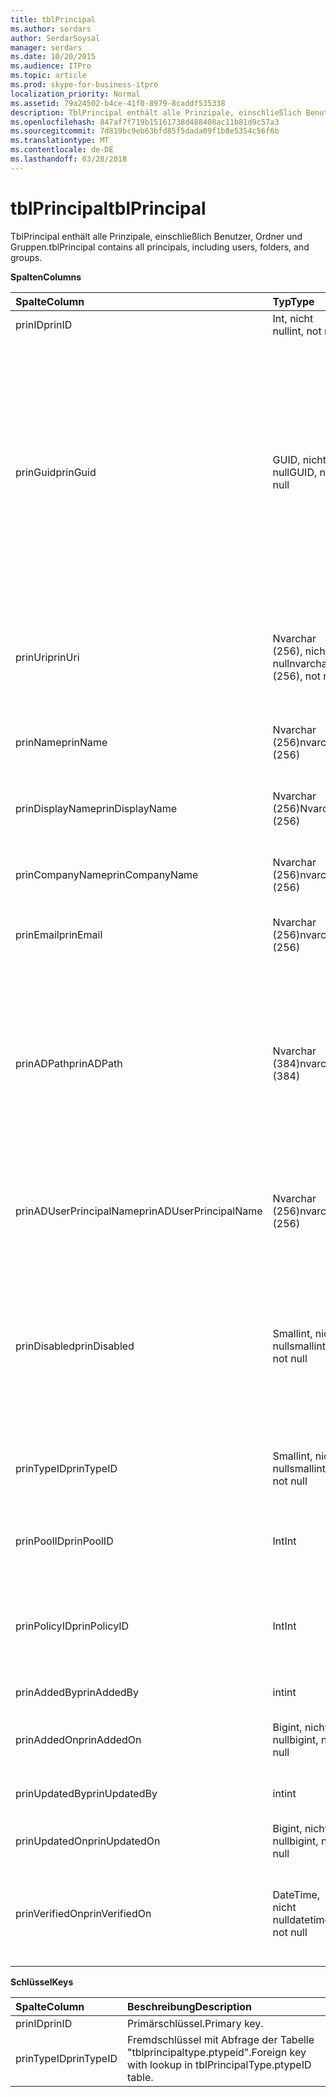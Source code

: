 ```yaml
---
title: tblPrincipal
ms.author: serdars
author: SerdarSoysal
manager: serdars
ms.date: 10/20/2015
ms.audience: ITPro
ms.topic: article
ms.prod: skype-for-business-itpro
localization_priority: Normal
ms.assetid: 79a24502-b4ce-41f0-8979-8caddf535338
description: TblPrincipal enthält alle Prinzipale, einschließlich Benutzer, Ordner und Gruppen.
ms.openlocfilehash: 847af7f719b15161738d488408ac11b81d9c57a3
ms.sourcegitcommit: 7d819bc9eb63bfd85f5dada09f1b8e5354c56f6b
ms.translationtype: MT
ms.contentlocale: de-DE
ms.lasthandoff: 03/28/2018
---
```

# <a name="tblprincipal"></a><span data-ttu-id="cf5e3-103">tblPrincipal</span><span class="sxs-lookup"><span data-stu-id="cf5e3-103">tblPrincipal</span></span>
 
<span data-ttu-id="cf5e3-104">TblPrincipal enthält alle Prinzipale, einschließlich Benutzer, Ordner und Gruppen.</span><span class="sxs-lookup"><span data-stu-id="cf5e3-104">tblPrincipal contains all principals, including users, folders, and groups.</span></span>
  
<span data-ttu-id="cf5e3-105">**Spalten**</span><span class="sxs-lookup"><span data-stu-id="cf5e3-105">**Columns**</span></span>

|<span data-ttu-id="cf5e3-106">**Spalte**</span><span class="sxs-lookup"><span data-stu-id="cf5e3-106">**Column**</span></span>|<span data-ttu-id="cf5e3-107">**Typ**</span><span class="sxs-lookup"><span data-stu-id="cf5e3-107">**Type**</span></span>|<span data-ttu-id="cf5e3-108">**Beschreibung**</span><span class="sxs-lookup"><span data-stu-id="cf5e3-108">**Description**</span></span>|
|:-----|:-----|:-----|
|<span data-ttu-id="cf5e3-109">prinID</span><span class="sxs-lookup"><span data-stu-id="cf5e3-109">prinID</span></span>  <br/> |<span data-ttu-id="cf5e3-110">Int, nicht null</span><span class="sxs-lookup"><span data-stu-id="cf5e3-110">int, not null</span></span>  <br/> |<span data-ttu-id="cf5e3-111">Prinzipal-ID.</span><span class="sxs-lookup"><span data-stu-id="cf5e3-111">Principal ID.</span></span>  <br/> |
|<span data-ttu-id="cf5e3-112">prinGuid</span><span class="sxs-lookup"><span data-stu-id="cf5e3-112">prinGuid</span></span>  <br/> |<span data-ttu-id="cf5e3-113">GUID, nicht null</span><span class="sxs-lookup"><span data-stu-id="cf5e3-113">GUID, not null</span></span>  <br/> |<span data-ttu-id="cf5e3-114">Prinzipal-GUID.</span><span class="sxs-lookup"><span data-stu-id="cf5e3-114">Principal GUID.</span></span> <span data-ttu-id="cf5e3-115">Im Allgemeinen gibt es wird als eine alternative Primärschlüssel verwendet, da seine Bedeutung über in den Active Directory-Domänendienste Platz schneidet.</span><span class="sxs-lookup"><span data-stu-id="cf5e3-115">This is broadly used as an alternate primary key because its meaning crosses over into the Active Directory Domain Services space.</span></span> <span data-ttu-id="cf5e3-116">(Die GUID für eine Cache Prinzipal ist gleich dem entsprechenden Active Directory-Objekt-GUID.)</span><span class="sxs-lookup"><span data-stu-id="cf5e3-116">(The GUID for a cached principal is equal to the corresponding Active Directory object GUID.)</span></span>  <br/> |
|<span data-ttu-id="cf5e3-117">prinUri</span><span class="sxs-lookup"><span data-stu-id="cf5e3-117">prinUri</span></span>  <br/> |<span data-ttu-id="cf5e3-118">Nvarchar (256), nicht null</span><span class="sxs-lookup"><span data-stu-id="cf5e3-118">nvarchar (256), not null</span></span>  <br/> |<span data-ttu-id="cf5e3-119">Prinzipal-URI.</span><span class="sxs-lookup"><span data-stu-id="cf5e3-119">Principal URI.</span></span> <span data-ttu-id="cf5e3-120">Das SIP-Schema für Benutzer verwendet wird, und Ma-Gruppe für fast alles verwendet wird.</span><span class="sxs-lookup"><span data-stu-id="cf5e3-120">The SIP scheme is used for users, and ma-grp is used for almost everything else.</span></span>  <br/> |
|<span data-ttu-id="cf5e3-121">prinName</span><span class="sxs-lookup"><span data-stu-id="cf5e3-121">prinName</span></span>  <br/> |<span data-ttu-id="cf5e3-122">Nvarchar (256)</span><span class="sxs-lookup"><span data-stu-id="cf5e3-122">nvarchar (256)</span></span>  <br/> |<span data-ttu-id="cf5e3-123">Allgemeiner Name.</span><span class="sxs-lookup"><span data-stu-id="cf5e3-123">Common name.</span></span> <span data-ttu-id="cf5e3-124">Nur vom Benutzertypen verwendet.</span><span class="sxs-lookup"><span data-stu-id="cf5e3-124">Used only by user types.</span></span>  <br/> |
|<span data-ttu-id="cf5e3-125">prinDisplayName</span><span class="sxs-lookup"><span data-stu-id="cf5e3-125">prinDisplayName</span></span>  <br/> |<span data-ttu-id="cf5e3-126">Nvarchar (256)</span><span class="sxs-lookup"><span data-stu-id="cf5e3-126">Nvarchar (256)</span></span>  <br/> |<span data-ttu-id="cf5e3-127">Anzeigename.</span><span class="sxs-lookup"><span data-stu-id="cf5e3-127">Display name.</span></span> <span data-ttu-id="cf5e3-128">Nur vom Benutzertypen verwendet.</span><span class="sxs-lookup"><span data-stu-id="cf5e3-128">Used only by user types.</span></span>  <br/> |
|<span data-ttu-id="cf5e3-129">prinCompanyName</span><span class="sxs-lookup"><span data-stu-id="cf5e3-129">prinCompanyName</span></span>  <br/> |<span data-ttu-id="cf5e3-130">Nvarchar (256)</span><span class="sxs-lookup"><span data-stu-id="cf5e3-130">nvarchar (256)</span></span>  <br/> |<span data-ttu-id="cf5e3-131">Name der Firma.</span><span class="sxs-lookup"><span data-stu-id="cf5e3-131">Company name.</span></span> <span data-ttu-id="cf5e3-132">Nur vom Benutzertypen verwendet.</span><span class="sxs-lookup"><span data-stu-id="cf5e3-132">Used only by user types.</span></span>  <br/> |
|<span data-ttu-id="cf5e3-133">prinEmail</span><span class="sxs-lookup"><span data-stu-id="cf5e3-133">prinEmail</span></span>  <br/> |<span data-ttu-id="cf5e3-134">Nvarchar (256)</span><span class="sxs-lookup"><span data-stu-id="cf5e3-134">nvarchar (256)</span></span>  <br/> |<span data-ttu-id="cf5e3-135">E-Mail.</span><span class="sxs-lookup"><span data-stu-id="cf5e3-135">Email.</span></span> <span data-ttu-id="cf5e3-136">Nur vom Benutzertypen verwendet.</span><span class="sxs-lookup"><span data-stu-id="cf5e3-136">Used only by user types.</span></span>  <br/> |
|<span data-ttu-id="cf5e3-137">prinADPath</span><span class="sxs-lookup"><span data-stu-id="cf5e3-137">prinADPath</span></span>  <br/> |<span data-ttu-id="cf5e3-138">Nvarchar (384)</span><span class="sxs-lookup"><span data-stu-id="cf5e3-138">nvarchar (384)</span></span>  <br/> |<span data-ttu-id="cf5e3-139">Domänenname des Active Directory-Objekt, dem der Prinzipal eine zwischengespeicherte Version ist.</span><span class="sxs-lookup"><span data-stu-id="cf5e3-139">Domain name of the Active Directory object that the principal is a cached version of.</span></span> <span data-ttu-id="cf5e3-140">Null kann für Typen sein, die nicht Active Directory-Objekte (beispielsweise Benutzer des Systems) sind.</span><span class="sxs-lookup"><span data-stu-id="cf5e3-140">Can be Null for types that are not Active Directory objects (such as system users).</span></span>  <br/> |
|<span data-ttu-id="cf5e3-141">prinADUserPrincipalName</span><span class="sxs-lookup"><span data-stu-id="cf5e3-141">prinADUserPrincipalName</span></span>  <br/> |<span data-ttu-id="cf5e3-142">Nvarchar (256)</span><span class="sxs-lookup"><span data-stu-id="cf5e3-142">nvarchar (256)</span></span>  <br/> |<span data-ttu-id="cf5e3-143">Des Benutzers Benutzerprinzipalnamen (UPN).</span><span class="sxs-lookup"><span data-stu-id="cf5e3-143">User's user principal name (UPN).</span></span> <span data-ttu-id="cf5e3-144">Nur vom regulären Benutzertypen verwendet.</span><span class="sxs-lookup"><span data-stu-id="cf5e3-144">Used only by regular user types.</span></span>  <br/> |
|<span data-ttu-id="cf5e3-145">prinDisabled</span><span class="sxs-lookup"><span data-stu-id="cf5e3-145">prinDisabled</span></span>  <br/> |<span data-ttu-id="cf5e3-146">Smallint, nicht null</span><span class="sxs-lookup"><span data-stu-id="cf5e3-146">smallint, not null</span></span>  <br/> | <span data-ttu-id="cf5e3-147">0: Prinzipal ist aktiv.</span><span class="sxs-lookup"><span data-stu-id="cf5e3-147">0: Principal is active.</span></span> <br/>  <span data-ttu-id="cf5e3-148">1: Prinzipal ist deaktiviert, da die SIP-Funktionen des Benutzers deaktiviert sind.</span><span class="sxs-lookup"><span data-stu-id="cf5e3-148">1: Principal is disabled because user's SIP capabilities are disabled.</span></span> <br/>  <span data-ttu-id="cf5e3-149">2: Prinzipal wird gelöscht, da das zugehörige AD-Objekt gelöscht wurde.</span><span class="sxs-lookup"><span data-stu-id="cf5e3-149">2: Principal is deleted because associated AD object has been deleted.</span></span> <br/> |
|<span data-ttu-id="cf5e3-150">prinTypeID</span><span class="sxs-lookup"><span data-stu-id="cf5e3-150">prinTypeID</span></span>  <br/> |<span data-ttu-id="cf5e3-151">Smallint, nicht null</span><span class="sxs-lookup"><span data-stu-id="cf5e3-151">smallint, not null</span></span>  <br/> |<span data-ttu-id="cf5e3-152">Der Prinzipaltyp (aus der Tabelle "tblprincipaltype").</span><span class="sxs-lookup"><span data-stu-id="cf5e3-152">Principal type (from tblPrincipalType table).</span></span>  <br/> |
|<span data-ttu-id="cf5e3-153">prinPoolID</span><span class="sxs-lookup"><span data-stu-id="cf5e3-153">prinPoolID</span></span>  <br/> |<span data-ttu-id="cf5e3-154">Int</span><span class="sxs-lookup"><span data-stu-id="cf5e3-154">Int</span></span>  <br/> |<span data-ttu-id="cf5e3-155">Skype für Business-Client-poolzuordnung für den Prinzipal.</span><span class="sxs-lookup"><span data-stu-id="cf5e3-155">Skype for Business client pool assignment for the principal.</span></span>  <br/> |
|<span data-ttu-id="cf5e3-156">prinPolicyID</span><span class="sxs-lookup"><span data-stu-id="cf5e3-156">prinPolicyID</span></span>  <br/> |<span data-ttu-id="cf5e3-157">Int</span><span class="sxs-lookup"><span data-stu-id="cf5e3-157">Int</span></span>  <br/> |<span data-ttu-id="cf5e3-158">Persistent Chat-Server-Richtlinienwert für Benutzer, wenn eine tagtyprichtlinie vorhanden ist.</span><span class="sxs-lookup"><span data-stu-id="cf5e3-158">Persistent Chat Server policy value for user, if tag type policy is present.</span></span>  <br/> |
|<span data-ttu-id="cf5e3-159">prinAddedBy</span><span class="sxs-lookup"><span data-stu-id="cf5e3-159">prinAddedBy</span></span>  <br/> |<span data-ttu-id="cf5e3-160">int</span><span class="sxs-lookup"><span data-stu-id="cf5e3-160">int</span></span>  <br/> |<span data-ttu-id="cf5e3-161">Prinzipal-ID des Erstellers.</span><span class="sxs-lookup"><span data-stu-id="cf5e3-161">Principal ID of the creator.</span></span>  <br/> |
|<span data-ttu-id="cf5e3-162">prinAddedOn</span><span class="sxs-lookup"><span data-stu-id="cf5e3-162">prinAddedOn</span></span>  <br/> |<span data-ttu-id="cf5e3-163">Bigint, nicht null</span><span class="sxs-lookup"><span data-stu-id="cf5e3-163">bigint, not null</span></span>  <br/> |<span data-ttu-id="cf5e3-164">Zeitstempel für den Zeitpunkt der Erstellung.</span><span class="sxs-lookup"><span data-stu-id="cf5e3-164">Time stamp for the creation time.</span></span>  <br/> |
|<span data-ttu-id="cf5e3-165">prinUpdatedBy</span><span class="sxs-lookup"><span data-stu-id="cf5e3-165">prinUpdatedBy</span></span>  <br/> |<span data-ttu-id="cf5e3-166">int</span><span class="sxs-lookup"><span data-stu-id="cf5e3-166">int</span></span>  <br/> |<span data-ttu-id="cf5e3-167">ID des Prinzipals dies der letzten Aktualisierung.</span><span class="sxs-lookup"><span data-stu-id="cf5e3-167">ID of the principal that last updated this.</span></span>  <br/> |
|<span data-ttu-id="cf5e3-168">prinUpdatedOn</span><span class="sxs-lookup"><span data-stu-id="cf5e3-168">prinUpdatedOn</span></span>  <br/> |<span data-ttu-id="cf5e3-169">Bigint, nicht null</span><span class="sxs-lookup"><span data-stu-id="cf5e3-169">bigint, not null</span></span>  <br/> |<span data-ttu-id="cf5e3-170">Zeitstempel für die letzte Aktualisierung.</span><span class="sxs-lookup"><span data-stu-id="cf5e3-170">Time stamp for the last update.</span></span>  <br/> |
|<span data-ttu-id="cf5e3-171">prinVerifiedOn</span><span class="sxs-lookup"><span data-stu-id="cf5e3-171">prinVerifiedOn</span></span>  <br/> |<span data-ttu-id="cf5e3-172">DateTime, nicht null</span><span class="sxs-lookup"><span data-stu-id="cf5e3-172">datetime, not null</span></span>  <br/> |<span data-ttu-id="cf5e3-173">Datum und Uhrzeit der letzten Active Directory-Synchronisierung für den Prinzipal zu aktualisieren.</span><span class="sxs-lookup"><span data-stu-id="cf5e3-173">Date and time of the last Active Directory Sync refresh for the principal.</span></span>  <br/> |
   
<span data-ttu-id="cf5e3-174">**Schlüssel**</span><span class="sxs-lookup"><span data-stu-id="cf5e3-174">**Keys**</span></span>

|<span data-ttu-id="cf5e3-175">**Spalte**</span><span class="sxs-lookup"><span data-stu-id="cf5e3-175">**Column**</span></span>|<span data-ttu-id="cf5e3-176">**Beschreibung**</span><span class="sxs-lookup"><span data-stu-id="cf5e3-176">**Description**</span></span>|
|:-----|:-----|
|<span data-ttu-id="cf5e3-177">prinID</span><span class="sxs-lookup"><span data-stu-id="cf5e3-177">prinID</span></span>  <br/> |<span data-ttu-id="cf5e3-178">Primärschlüssel.</span><span class="sxs-lookup"><span data-stu-id="cf5e3-178">Primary key.</span></span>  <br/> |
|<span data-ttu-id="cf5e3-179">prinTypeID</span><span class="sxs-lookup"><span data-stu-id="cf5e3-179">prinTypeID</span></span>  <br/> |<span data-ttu-id="cf5e3-180">Fremdschlüssel mit Abfrage der Tabelle "tblprincipaltype.ptypeid".</span><span class="sxs-lookup"><span data-stu-id="cf5e3-180">Foreign key with lookup in tblPrincipalType.ptypeID table.</span></span>  <br/> |
   

